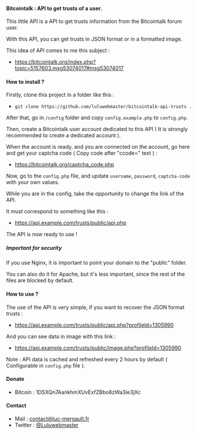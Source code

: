 #### Bitcointalk : API to get trusts of a user.

This little API is a API to get trusts information from the Bitcointalk forum user.

With this API, you can get trusts in JSON format or in a formatted image.

This idea of API comes to me this subject :
- https://bitcointalk.org/index.php?topic=5157603.msg53074017#msg53074017

#### How to install ?

Firstly, clone this project in a folder like this :
- `git clone https://github.com/luluwebmaster/bitcointalk-api-trusts .`

After that, go in `/config` folder and copy `config.example.php` to `config.php`.

Then, create a Bitcointalk user account dedicated to this API ( It is strongly recommended to create a dedicated account ).

When the account is ready, and you are connected on the account, go here and get your captcha code ( Copy code after "ccode=" text ) :
- https://bitcointalk.org/captcha_code.php

Now, go to the `config.php` file, and update `username`, `password`, `captcha-code` with your own values.

While you are in the config, take the opportunity to change the link of the API.

It must correspond to something like this :
- https://api.example.com/trusts/public/api.php

The API is now ready to use !

##### Important for security

If you use Nginx, it is important to point your domain to the "public" folder.

You can also do it for Apache, but it's less important, since the rest of the files are blocked by default.

#### How to use ?

The use of the API is very simple, if you want to recover the JSON format trusts :
- https://api.example.com/trusts/public/api.php?profileId=1305990

And you can see data in image with this link :
- https://api.example.com/trusts/public/image.php?profileId=1305990

Note : API data is cached and refreshed every 2 hours by default ( Configurable in `config.php` file ).

#### Donate

- Bitcoin : 1DSXQn7AankhmXUvExfZBbo8zWa3ie3jXc

#### Contact

- Mail : contact@luc-mergault.fr
- Twitter : [@Luluwebmaster](https://twitter.com/Luluwebmaster)
